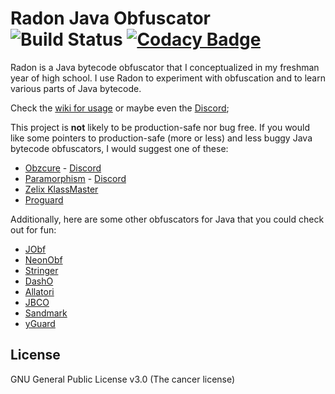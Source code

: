 # Radon Java Obfuscator ![Build Status](https://travis-ci.org/ItzSomebody/Radon.svg?branch=master) [![Codacy Badge](https://api.codacy.com/project/badge/Grade/07b0849ead3f47f1a6950a0353f43541)](https://www.codacy.com/app/ItzSomebody/Radon?utm_source=github.com&amp;utm_medium=referral&amp;utm_content=ItzSomebody/Radon&amp;utm_campaign=Badge_Grade)

Radon is a Java bytecode obfuscator that I conceptualized in my freshman year
of high school. I use Radon to experiment with obfuscation and to learn various
parts of Java bytecode.

Check the [wiki for usage](https://github.com/ItzSomebody/Radon/wiki) or maybe
even the [Discord](https://discord.gg/RfuxTea);

This project is **not** likely to be production-safe nor bug free. If you would
like some pointers to production-safe (more or less) and less buggy Java
bytecode obfuscators, I would suggest one of these:
* [Obzcure](https://obzcu.re/) - [Discord](https://discordapp.com/invite/fUCPxq8)
* [Paramorphism](https://paramorphism.serenity.enterprises/) -
[Discord](https://discordapp.com/invite/k9DPvEy)
* [Zelix KlassMaster](http://www.zelix.com/)
* [Proguard](https://www.guardsquare.com/en/products/proguard)

Additionally, here are some other obfuscators for Java that you could check out
for fun:
* [JObf](https://github.com/superblaubeere27/obfuscator)
* [NeonObf](https://github.com/MoofMonkey/NeonObf)
* [Stringer](https://jfxstore.com/stringer/)
* [DashO](https://www.preemptive.com/products/dasho/overview)
* [Allatori](http://www.allatori.com/)
* [JBCO](http://www.sable.mcgill.ca/JBCO/)
* [Sandmark](http://sandmark.cs.arizona.edu)
* [yGuard](https://www.yworks.com/products/yguard)

## License

GNU General Public License v3.0 (The cancer license)
